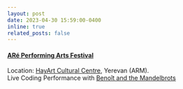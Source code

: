 ```yaml
---
layout: post
date: 2023-04-30 15:59:00-0400
inline: true
related_posts: false
---
```


#### [ARé Performing Arts Festival](https://www.arefoundation.com/en/are-festival)
Location: [HayArt Cultural Centre](https://hayartcultural.com/), Yerevan (ARM).\
Live Coding Performance with [Benoît and the Mandelbrots](https://the-mandelbrots.de/)
